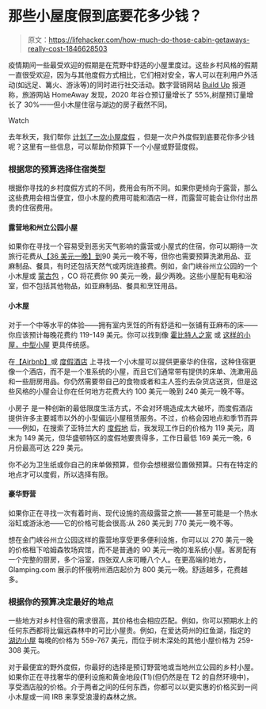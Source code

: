 # 那些小屋度假到底要花多少钱？

> 原文：<https://lifehacker.com/how-much-do-those-cabin-getaways-really-cost-1846628503>

疫情期间一些最受欢迎的假期是在荒野中舒适的小屋里度过。这些乡村风格的假期一直很受欢迎，因为与其他度假方式相比，它们相对安全，客人可以在利用户外活动(如远足、篝火、游泳等)的同时进行社交活动。数字营销网站 [Build Up](https://www.buildupbookings.com/vacation-rental-statistics/) 报道称，旅游网站 HomeAway 发现，2020 年谷仓预订量增长了 55%,树屋预订量增长了 30%——但小木屋住宿与湖边的房子截然不同。

Watch

去年秋天，我们帮你 [计划了一次小屋度假](https://lifehacker.com/go-cabin-camping-this-winter-1845328028) ，但是一次户外度假到底要花你多少钱呢？这里有一些信息，可以帮助你预算下一个小屋或野营度假。

### 根据您的预算选择住宿类型

根据你寻找的乡村度假方式的不同，费用会有所不同。如果你更倾向于露营，那么这些费用会相当便宜，但小木屋的费用可能和酒店一样，而露营可能会让你付出昂贵的住宿费用。

#### 露营地和州立公园小屋

如果你在寻找一个容易受到恶劣天气影响的露营或小屋式的住宿，你可以期待一次旅行花费从[【36 美元一晚】到](https://parks.ny.gov/documents/camping/CurrentCampsiteRates2019May14.pdf)90 美元一晚不等，但你也需要预算洗漱用品、亚麻制品、餐具，有时还包括天然气或丙烷连接费。例如，金门峡谷州立公园的一个小木屋或 [蒙古包](https://www.yurts.com/what-is-a-yurt/) ，CO 将花费你 90 美元一晚，最少两晚。这些小屋配有电和浴室，但不包括其他物品，如亚麻制品、餐具和烹饪用品。

#### 小木屋

对于一个中等水平的体验——拥有室内烹饪的所有舒适和一张铺有亚麻布的床——你应该预计每晚花费约 119-149 美元。你可以找到像 [霍比特人之家](https://www.airbnb.com/rooms/42388319?landing_page_section=LISTING_CARDS&source_impression_id=p3_1617723067_ufsRDy5svXeFEzOG&guests=1&adults=1) 或 [这样的小屋，中型小屋](https://www.airbnb.com/rooms/45067800/photos?federated_search_id=f76d36f7-af78-46c6-93eb-006f94ca4288&source_impression_id=p3_1617727464_jto5p2G%2BshIhCEiC&guests=1&adults=1) 更具传统感。

在[【Airbnb】](https://www.airbnb.com/a/stays/Cabins--WV--USA?af=&c=.pi0.pk108361678977_469785707713_c_967487836226&gclid=CjwKCAjw6qqDBhB-EiwACBs6xwm0-HfqTuTaq_KDniGmqtAoOAuusOfsN0nUoMgmyfg78qSCpsAauBoCrdkQAvD_BwE)或 [度假酒店](https://getaway.house/) 上寻找一个小木屋可以提供更豪华的住宿，这种住宿更像一个酒店，而不是一个准系统的小屋，而且它们通常带有提供的床单、洗漱用品和一些厨房用品。你仍然需要带自己的食物或者和主人签约去杂货店送货，但是这些风格的小屋会让你在任何地方花费大约 100 美元一晚到 240 美元一晚不等。

小房子 是一种创新的最低限度生活方式，不会对环境造成太大破坏，而度假酒店提供许多主要城市以外的小型偏远小屋租赁服务。不过，价格会因地点和季节而异——例如，在搜索了亚特兰大的 [度假地](https://getaway.house/atlanta) 后，我发现工作日的价格为 119 美元，周末为 149 美元，但华盛顿特区的度假地要贵得多，工作日最低 169 美元一晚，6 月份最高可达 229 美元。

你不必为卫生纸或你自己的床单做预算，但你会想根据位置做预算。只有在特定的地点才可以度假，所以选择有限。

#### 豪华野营

如果你正在寻找一次有着时尚、现代设施的高级露营之旅——甚至可能是一个热水浴缸或游泳池——它的价格可能会很高:从 260 美元到 770 美元一晚不等。

想在金门峡谷州立公园这样的露营地享受更多便利设施，你可以以 270 美元一晚的价格租下哈姆森牧场宾馆，而不是普通的 90 美元一晚的准系统小屋。客房配有一个完整的厨房，多个浴室，四张双人床可睡八个人。在更高端的地方，Glamping.com 展示的怀俄明州酒店起价为 800 美元一晚。舒适越多，花费越多。

### 根据你的预算决定最好的地点

一些地方对乡村住宿的需求很高，其价格也会相应匹配。例如，你可以预期水上的任何东西都将比偏远森林中的可比小屋贵。例如，在爱达荷州的红鱼湖，指定的 [湖边小屋](https://redfishlake.com/accommodations/lake-cabin/) 每晚的价格为 559-767 美元，而位于树木深处的其他小屋价格为 259-308 美元。

对于最便宜的野外度假，你最好的选择是预订野营地或当地州立公园的乡村小屋。如果你正在寻找奢华的便利设施和黄金地段(T1)(但仍然是在 T2 的自然环境中)，享受酒店般的价格。介于两者之间的任何东西，你都可以以更实惠的价格买到一间小木屋或一间 IRB 来享受浪漫的森林之旅。